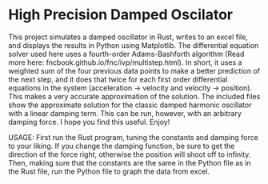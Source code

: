 # High Precision Damped Oscilator
This project simulates a damped oscillator in Rust, writes to an excel file, and displays the results in Python using Matplotlib. The differential equation solver used here uses a fourth-order Adams-Bashforth algorithm (Read more here: fncbook.github.io/fnc/ivp/multistep.html). In short, it uses a weighted sum of the four previous data points to make a better prediction of the next step, and it does that twice for each first order differential equations in the system (acceleration -> velocity and velocity -> position). This makes a very accurate approximation of the solution. The included files show the approximate solution for the classic damped harmonic oscillator with a linear damping term. This can be run, however, with an arbitrary damping force. I hope you find this useful. Enjoy!

 USAGE:
 First run the Rust program, tuning the constants and damping force to your liking. If you change the damping function, be sure to get the direction of the force right, otherwise the position will shoot off to infinity. Then, making sure that the constants are the same in the Python file as in the Rust file, run the Python file to graph the data from excel.
